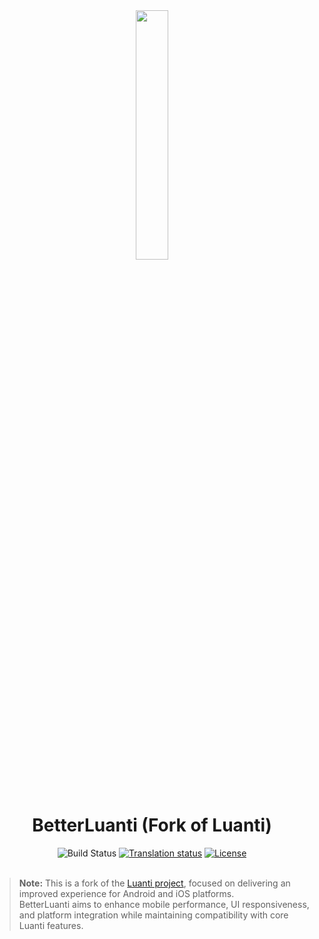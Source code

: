 <div align="center">
    <img src="textures/base/pack/logo.png" width="32%">
    <h1>BetterLuanti (Fork of Luanti)</h1>
    <img src="https://github.com/luanti-org/luanti/workflows/build/badge.svg" alt="Build Status">
    <a href="https://hosted.weblate.org/engage/minetest/?utm_source=widget"><img src="https://hosted.weblate.org/widgets/minetest/-/svg-badge.svg" alt="Translation status"></a>
    <a href="https://www.gnu.org/licenses/old-licenses/lgpl-2.1.en.html"><img src="https://img.shields.io/badge/license-LGPLv2.1%2B-blue.svg" alt="License"></a>
</div>
<br>

> **Note:** This is a fork of the [Luanti project](https://github.com/luanti-org/luanti), focused on delivering an improved experience for Android and iOS platforms.  
> BetterLuanti aims to enhance mobile performance, UI responsiveness, and platform integration while maintaining compatibility with core Luanti features.